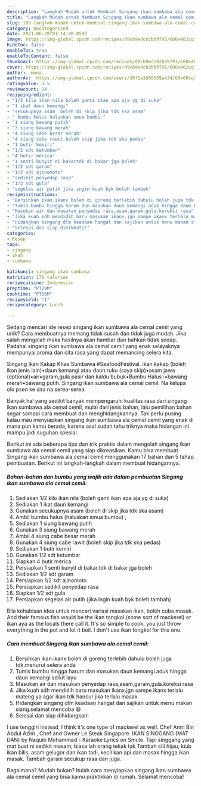 ```yaml
---
description: "Langkah Mudah untuk Membuat Singang ikan sumbawa ala cemal cemil Anti Gagal"
title: "Langkah Mudah untuk Membuat Singang ikan sumbawa ala cemal cemil Anti Gagal"
slug: 189-langkah-mudah-untuk-membuat-singang-ikan-sumbawa-ala-cemal-cemil-anti-gagal
category: Uncategorized
date: 2021-06-28T01:14:08.059Z
image: https://img-global.cpcdn.com/recipes/d9cb9edc02bb9791/680x482cq70/singang-ikan-sumbawa-ala-cemal-cemil-foto-resep-utama.jpg
hideToc: false
enableToc: true
enableTocContent: false
thumbnail: https://img-global.cpcdn.com/recipes/d9cb9edc02bb9791/680x482cq70/singang-ikan-sumbawa-ala-cemal-cemil-foto-resep-utama.jpg
cover: https://img-global.cpcdn.com/recipes/d9cb9edc02bb9791/680x482cq70/singang-ikan-sumbawa-ala-cemal-cemil-foto-resep-utama.jpg
author:  mona
authorAv:  https://img-global.cpcdn.com/users/30f1a3d05659a434/60x60cq50/avatar.jpg
ratingvalue: 3.5
reviewcount: 24
recipeingredient:
- "1/2 kilo ikan nila boleh ganti ikan apa aja yg di suka"
- "1 ikat daun kemangi"
- "secukupnya asam  boleh di skip jika tdk ska asam"
- " bumbu halus haluskan smua bumbu "
- "1 siung bawang putih"
- "3 siung bawang merah"
- "4 siung cabe besar merah"
- "4 siung cabe rawit boleh skip jika tdk ska pedas"
- "1 butir kemiri"
- "1/2 sdt ketumbar"
- "4 butir merica"
- "1 senti kunyit di bakartdk di bakar jga boleh"
- "1/2 sdt garam"
- "1/2 sdt ajinomoto"
- "sedikit penyedap rasa"
- "1/2 sdt gula"
- "segelas air putih jika ingin kuah byk boleh tambah"
recipeinstructions:
- "Bersihkan ikan.ikanx boleh di goreng terlebih dahulu boleh juga tdk.menurut selera anda"
- "Tumis bumbu hingga harum dan masukan daun kemangi.aduk hingga daun kemangi sdikit layu"
- "Masukan air dan masukan penyedap rasa,asam,garam,gula.koreksi rasa"
- "Jika kuah sdh mendidih baru masukan ikanx.jgn sampe ikanx terlalu mateng ya agar ikan tdk hancur jika terlalu masak"
- "Hidangkan singang dlm keadaan hangat dan sajikan untuk menu makan siang.selamat mencoba 😄"
- "Selesai dan siap dinikmati!"
categories:
- Resep
tags:
- singang
- ikan
- sumbawa

katakunci: singang ikan sumbawa 
nutrition: 178 calories
recipecuisine: Indonesian
preptime: "PT29M"
cooktime: "PT55M"
recipeyield: "1"
recipecategory: Lunch

---
```



Sedang mencari ide resep singang ikan sumbawa ala cemal cemil yang unik? Cara membuatnya memang tidak susah dan tidak juga mudah. Jika salah mengolah maka hasilnya akan hambar dan bahkan tidak sedap. Padahal singang ikan sumbawa ala cemal cemil yang enak selayaknya mempunyai aroma dan cita rasa yang dapat memancing selera kita.


Singang Ikan Kakap Khas Sumbawa #SeafoodFestival. ikan kakap (boleh ikan jenis lain)•daun kemangi atau daun ruku (saya skip)•asam jawa (optional)•air•garam,gula pasir dan kaldu bubuk•Bumbu Halus :•bawang merah•bawang putih. Singang ikan sumbawa ala cemal cemil. Na kelupa olo psen ke sira na serea-serea.

Banyak hal yang sedikit banyak mempengaruhi kualitas rasa dari singang ikan sumbawa ala cemal cemil, mulai dari jenis bahan, lalu pemilihan bahan segar sampai cara membuat dan menghidangkannya. Tak perlu pusing kalau mau menyiapkan singang ikan sumbawa ala cemal cemil yang enak di mana pun kamu berada, karena asal sudah tahu triknya maka hidangan ini mampu jadi suguhan spesial.


Berikut ini ada beberapa tips dan trik praktis dalam mengolah singang ikan sumbawa ala cemal cemil yang siap dikreasikan. Kamu bisa membuat Singang ikan sumbawa ala cemal cemil menggunakan 17 bahan dan 5 tahap pembuatan. Berikut ini langkah-langkah dalam membuat hidangannya.

<!--inarticleads1-->

##### Bahan-bahan dan bumbu yang wajib ada dalam pembuatan Singang ikan sumbawa ala cemal cemil:

1. Sediakan 1/2 kilo ikan nila (boleh ganti ikan apa aja yg di suka)
1. Sediakan 1 ikat daun kemangi
1. Gunakan secukupnya asam  (boleh di skip jika tdk ska asam)
1. Ambil  bumbu halus (haluskan smua bumbu) ;
1. Sediakan 1 siung bawang putih
1. Gunakan 3 siung bawang merah
1. Ambil 4 siung cabe besar merah
1. Gunakan 4 siung cabe rawit (boleh skip jika tdk ska pedas)
1. Sediakan 1 butir kemiri
1. Gunakan 1/2 sdt ketumbar
1. Siapkan 4 butir merica
1. Persiapkan 1 senti kunyit di bakar.tdk di bakar jga boleh
1. Sediakan 1/2 sdt garam
1. Persiapkan 1/2 sdt ajinomoto
1. Persiapkan sedikit penyedap rasa
1. Siapkan 1/2 sdt gula
1. Persiapkan segelas air putih (jika ingin kuah byk boleh tambah)


Bila kehabisan idea untuk mencari variasi masakan ikan, boleh cuba masak. And their famous fish would be the ikan tongkol (some sort of mackerel) or ikan aya as the locals there call it. It&#39;s so simple to cook, you just throw everything in the pot and let it boil. I don&#39;t use ikan tongkol for this one. 

<!--inarticleads2-->

##### Cara membuat Singang ikan sumbawa ala cemal cemil:

1. Bersihkan ikan.ikanx boleh di goreng terlebih dahulu boleh juga tdk.menurut selera anda
1. Tumis bumbu hingga harum dan masukan daun kemangi.aduk hingga daun kemangi sdikit layu
1. Masukan air dan masukan penyedap rasa,asam,garam,gula.koreksi rasa
1. Jika kuah sdh mendidih baru masukan ikanx.jgn sampe ikanx terlalu mateng ya agar ikan tdk hancur jika terlalu masak
1. Hidangkan singang dlm keadaan hangat dan sajikan untuk menu makan siang.selamat mencoba 😄
1. Selesai dan siap dihidangkan!

I use tenggiri instead, I think it&#39;s one type of mackerel as well. Chef Amri Bin Abdul Azim , Chef and Owner Le Steak Singapore. IKAN SINGGANG (MAT DAN) by Naquib Mohammad - Karaoke Lyrics on Smule. Tapi singgang yang mat buat ni sedikit masam, biasa lah orang tekak tak Tambah cili hijau, kiub ikan bilis, asam gelugor dan ikan tadi, kecil kan api dan masak hingga ikan masak. Tambah garam secukup rasa dan juga. 

Bagaimana? Mudah bukan? Itulah cara menyiapkan singang ikan sumbawa ala cemal cemil yang bisa kamu praktikkan di rumah. Selamat mencoba!
